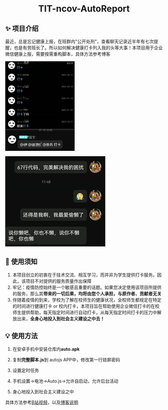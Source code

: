 <h1 align="center">TIT-ncov-AutoReport</h1>

## ✨ 项目介绍

最近，总是忘记健康上报，在班群内"公开处刑"，查看聊天记录近半年有七次提醒，也是有劳班长了。所以如何解决健康打卡列入我的头等大事！本项目用于企业微信健康上报，需要按需重构脚本，具体方法参考博客

![](https://raw.githubusercontent.com/GC-ZF/TIT-ncov-AutoReport/main/README%20IMG/1.png)

![](https://raw.githubusercontent.com/GC-ZF/TIT-ncov-AutoReport/main/README%20IMG/2.png)

## 🎯 使用须知

1. 本项目创立的初衷在于技术交流、相互学习，而并非为学生提供打卡服务。因此，该项目不对提供的服务质量作出保障
2. 牢记：疫情防控始终是一个敏感且重要的话题。如果您决定使用该项目所提供的服务，那么其**带来的一切后果，均将由您个人承担，与原作者、贡献者无关**
3. 伴随着疫情的到来，学校为了解在校师生的健康状况，全校师生都规定在特定的时间进行健康打卡 or 校内打卡，本项目旨在帮助使用企业微信打卡的在校师生提供帮助，每天指定时间进行自动打卡，从每天指定时间打卡的压力中解放出来，**全身心地投入到社会主义建设之中去！**

## 💡 使用方法

1. 在安卓手机中安装仓库内**auto.apk**

2. 复制**完整脚本.js**到 autojs APP中，修改第一行锁屏密码

3. 设置定时任务
4. 手机设置->电池->Auto.js->允许自启动，允许后台活动
5. 身心地投入到社会主义建设之中

具体方法参考[B站视频](https://zhangshier.vip/posts/64506/)，以及[博客说明](https://zhangshier.vip/posts/64506/)
